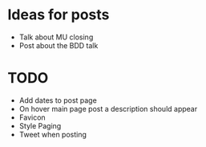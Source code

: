 # Ideas for posts

- Talk about MU closing
- Post about the BDD talk

# TODO

- Add dates to post page
- On hover main page post a description should appear
- Favicon
- Style Paging
- Tweet when posting
